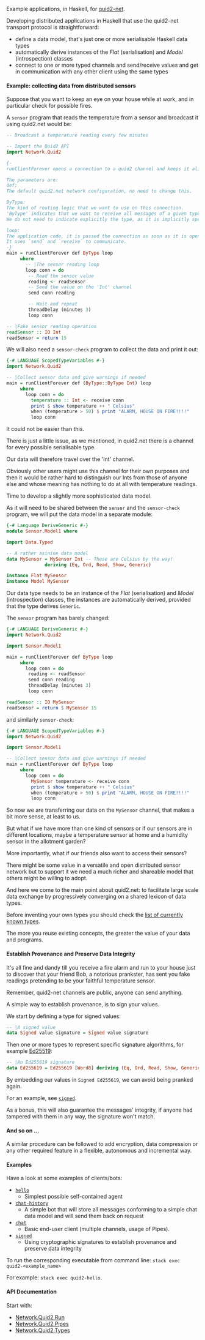 Example applications, in Haskell, for [quid2-net](https://github.com/tittoassini/quid2-net).

Developing distributed applications in Haskell that use the quid2-net transport protocol is straightforward:
* define a data model, that's just one or more serialisable Haskell data types
* automatically derive instances of the *Flat* (serialisation) and *Model* (introspection) classes
* connect to one or more typed channels and send/receive values and get in communication with any other client using the same types

#### Example: collecting data from distributed sensors

Suppose that you want to keep an eye on your house while at work, and in particular check for possible fires.

A `sensor` program that reads the temperature from a sensor and broadcast it using quid2.net would be:

```haskell
-- Broadcast a temperature reading every few minutes

-- Import the Quid2 API
import Network.Quid2

{-
runClientForever opens a connection to a quid2 channel and keeps it alive even across transient network failures.

The parameters are:
def:
The default quid2.net network configuration, no need to change this.

ByType:
The kind of routing logic that we want to use on this connection.
'ByType' indicates that we want to receive all messages of a given type.
We do not need to indicate explicitly the type, as it is implicitly specified by the type of 'loop'.

loop:
The application code, it is passed the connection as soon as it is opened.
It uses `send` and `receive` to communicate.
-}
main = runClientForever def ByType loop
     where
       -- |The sensor reading loop
       loop conn = do
        -- Read the sensor value
        reading <- readSensor
        -- Send the value on the 'Int' channel
        send conn reading

        -- Wait and repeat
        threadDelay (minutes 3)
        loop conn

-- |Fake sensor reading operation
readSensor :: IO Int
readSensor = return 15
```

We will also need a `sensor-check` program to collect the data and print it out: 

```haskell
{-# LANGUAGE ScopedTypeVariables #-}
import Network.Quid2

-- |Collect sensor data and give warnings if needed
main = runClientForever def (ByType::ByType Int) loop
     where
       loop conn = do
         temperature :: Int <- receive conn
         print $ show temperature ++ " Celsius"
         when (temperature > 50) $ print "ALARM, HOUSE ON FIRE!!!!"
         loop conn
```
It could not be easier than this.

There is just a little issue, as we mentioned, in quid2.net there is a channel for every possible serialisable type.

Our data will therefore travel over the 'Int' channel.

Obviously other users might use this channel for their own purposes and then it would be rather hard to distinguish our Ints from those of anyone else and whose meaning has nothing to do at all with temperature readings.

Time to develop a slightly more sophisticated data model.

As it will need to be shared between the `sensor` and the `sensor-check` program, we will put the data model in a separate module:

```haskell
{-# Language DeriveGeneric #-}
module Sensor.Model1 where

import Data.Typed

-- A rather asinine data model
data MySensor = MySensor Int -- These are Celsius by the way!
              deriving (Eq, Ord, Read, Show, Generic)

instance Flat MySensor
instance Model MySensor
```

Our data type needs to be an instance of the *Flat* (serialisation) and *Model* (introspection) classes, the instances are automatically derived, provided that the type derives `Generic`.

The `sensor` program has barely changed:

```haskell
{-# LANGUAGE DeriveGeneric #-}
import Network.Quid2

import Sensor.Model1

main = runClientForever def ByType loop
     where
       loop conn = do
        reading <- readSensor
        send conn reading
        threadDelay (minutes 3)
        loop conn

readSensor :: IO MySensor
readSensor = return $ MySensor 15
```

and similarly `sensor-check`:

```haskell
{-# LANGUAGE ScopedTypeVariables #-}
import Network.Quid2

import Sensor.Model1

-- |Collect sensor data and give warnings if needed
main = runClientForever def ByType loop
     where
       loop conn = do
         MySensor temperature <- receive conn
         print $ show temperature ++ " Celsius"
         when (temperature > 50) $ print "ALARM, HOUSE ON FIRE!!!!"
         loop conn
```

So now we are transferring our data on the `MySensor` channel, that makes a bit more sense, at least to us. 

But what if we have more than one kind of sensors or if our sensors are in different locations, maybe a temperature sensor at home and a humidity sensor in the allotment garden? 

More importantly, what if our friends also want to access their sensors? 

There might be some value in a versatile and open distributed sensor network but to support it we need a much richer and shareable model that others might be willing to adopt.

And here we come to the main point about quid2.net: to facilitate large scale data exchange by progressively converging on a shared lexicon of data types.

Before inventing your own types you should check the [list of currently known types](http://quid2.net:8000).

The more you reuse existing concepts, the greater the value of your data and programs.

#### Establish Provenance and Preserve Data Integrity

It's all fine and dandy till you receive a fire alarm and run to your house just to discover that your friend Bob, a notorious prankster, has sent you fake readings pretending to be your faithful temperature sensor.

Remember, quid2-net channels are public, anyone can send anything.

A simple way to establish provenance, is to sign your values.

We start by defining a type for signed values:

```haskell
-- |A signed value
data Signed value signature = Signed value signature
```

Then one or more types to represent specific signature algorithms, for example [Ed25519](http://ed25519.cr.yp.to/):

```haskell
-- |An Ed255619 signature
data Ed255619 = Ed255619 [Word8] deriving (Eq, Ord, Read, Show, Generic)
```
By embedding our values in `Signed Ed255619`, we can avoid being pranked again. 

For an example, see [`signed`](app/signed.hs).

As a bonus, this will also guarantee the messages' integrity, if anyone had tampered with them in any way, the signature won't match.

#### And so on ...

A similar procedure can be followed to add encryption, data compression or any other required feature in a flexible, autonomous and incremental way.

#### Examples

Have a look at some examples of clients/bots:
* [`hello`](app/hello.hs)
   * Simplest possible self-contained agent
* [`chat-history`](app/Chat/chat-history.hs)
   * A simple bot that will store all messages conforming to a simple chat data model and will send them back on request 
* [`chat`](app/Chat/chat.hs)
   * Basic end-user client (multiple channels, usage of Pipes). 
* [`signed`](app/signed.hs)
   * Using cryptographic signatures to establish provenance and preserve data integrity

To run the corresponding executable from command line:
`stack exec quid2-<example_name>`

For example: `stack exec quid2-hello`.

#### API Documentation

Start with:
* [Network.Quid2.Run](src/Network/Quid2/Run.hs)
* [Network.Quid2.Pipes](src/Network/Quid2/Pipes.hs)
* [Network.Quid2.Types](src/Network/Quid2/Types.hs)
